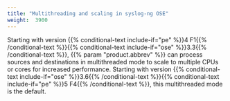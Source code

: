 ```yaml
---
title: "Multithreading and scaling in syslog-ng OSE"
weight:  3900
---
```

<!-- DISCLAIMER: This file is based on the syslog-ng Open Source Edition documentation https://github.com/balabit/syslog-ng-ose-guides/commit/2f4a52ee61d1ea9ad27cb4f3168b95408fddfdf2 and is used under the terms of The syslog-ng Open Source Edition Documentation License. The file has been modified by Axoflow. -->

Starting with version {{% conditional-text include-if="pe" %}}4 F1{{% /conditional-text %}}{{% conditional-text include-if="ose" %}}3.3{{% /conditional-text %}}, {{% param "product.abbrev" %}} can process sources and destinations in multithreaded mode to scale to multiple CPUs or cores for increased performance. Starting with version {{% conditional-text include-if="ose" %}}3.6{{% /conditional-text %}}{{% conditional-text include-if="pe" %}}5 F4{{% /conditional-text %}}, this multithreaded mode is the default.
